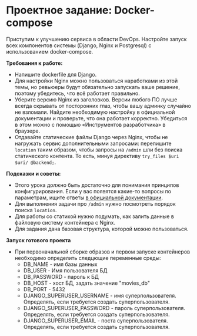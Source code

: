 # Проектное задание: Docker-compose

Приступим к улучшению сервиса в области DevOps. Настройте запуск всех компонентов системы (Django, Nginx и Postgresql) с использованием docker-compose.

**Требования к работе:**

- Напишите dockerfile для Django.
- Для настройки Nginx можно пользоваться наработками из этой темы, но ревьюеры будут обязательно запускать ваше решение, поэтому убедитесь, что всё работает правильно.
- Уберите версию Nginx из заголовков. Версии любого ПО лучше всегда скрывать от посторонних глаз, чтобы вашу админку случайно не взломали. Найдите необходимую настройку в официальной документации и проверьте, что она работает корректно. Убедиться в этом можно с помощью «Инструментов разработчика» в браузере.
- Отдавайте статические файлы Django через Nginx, чтобы не нагружать сервис дополнительными запросами: перепишите `location` таким образом, чтобы запросы на `/admin` шли без поиска статического контента. То есть, минуя директиву `try_files $uri $uri/ @backend;`.

**Подсказки и советы:**

- Этого урока должно быть достаточно для понимания принципов конфигурирования. Если у вас появятся какие-то вопросы по параметрам, ищите ответы [в официальной документации](https://nginx.org/ru/).
- Для выполнения задачи про `/admin` нужно посмотреть порядок поиска `location`.
- Для работы со статикой нужно подумать, как залить данные в файловую систему контейнера с Nginx.
- Для задания дана базовая структура, которой можно пользоваться.

**Запуск готового проекта**
- При первоначальной сборке образов и первом запуске контейнеров необходимо определить следцющие переменные среды:
    - DB_NAME - имя базы данных
    - DB_USER - Имя пользователя БД
    - DB_PASSWORD - пароль к БД
    - DB_HOST - хост БД, задать значение "movies_db"
    - DB_PORT - 5432
    - DJANGO_SUPERUSER_USERNAME - имя суперпользователя. Определять, если требуется создать суперпользователя.
    - DJANGO_SUPERUSER_PASSWORD - пароль суперпользователя. Определять, если требуется создать суперпользователя.
    - DJANGO_SUPERUSER_EMAIL - поста суперпользователя. Определять, если требуется создать суперпользователя.